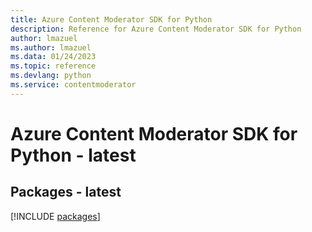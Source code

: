 ```yaml
---
title: Azure Content Moderator SDK for Python
description: Reference for Azure Content Moderator SDK for Python
author: lmazuel
ms.author: lmazuel
ms.data: 01/24/2023
ms.topic: reference
ms.devlang: python
ms.service: contentmoderator
---
```

# Azure Content Moderator SDK for Python - latest
## Packages - latest
[!INCLUDE [packages](content-moderator-index.md)]